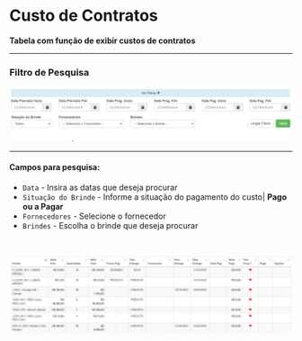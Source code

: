 # Custo de Contratos
**Tabela com função de exibir custos de contratos**
***

### Filtro de Pesquisa
![](../../../img/filtroPesquisaCusto.png)
***
#### **Campos para pesquisa**:

* `Data` - Insira as datas que deseja procurar
* `Situação do Brinde` - Informe a situação do pagamento do custo| **Pago ou a Pagar**
* `Fornecedores` - Selecione o fornecedor
* `Brindes` - Escolha o brinde que deseja procurar
<br>

![](../../../img/filtroTabela.jpg)